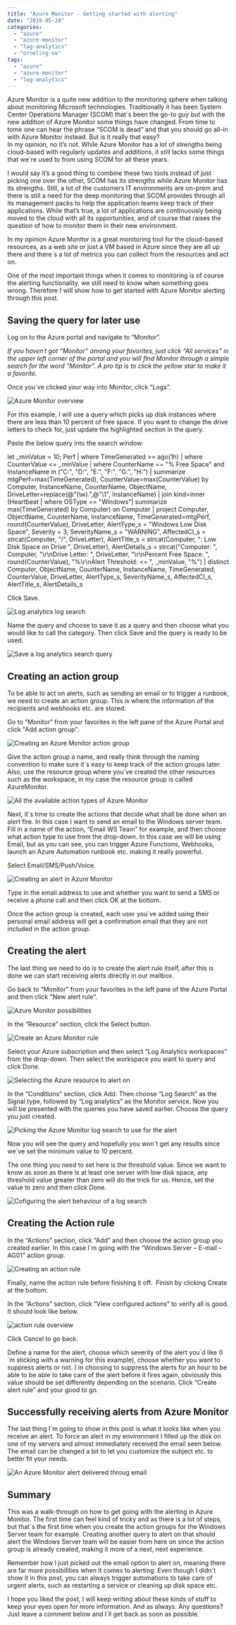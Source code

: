 ```yaml
---
title: "Azure Monitor - Getting started with alerting"
date: "2019-05-24"
categories: 
  - "azure"
  - "azure-monitor"
  - "log-analytics"
  - "orneling-se"
tags: 
  - "azure"
  - "azure-monitor"
  - "log-analytics"
---
```


Azure Monitor is a quite new addition to the monitoring sphere when talking about monitoring Microsoft technologies. Traditionally it has been System Center Operations Manager (SCOM) that´s been the go-to guy but with the new addition of Azure Monitor some things have changed. From time to tome one can hear the phrase “SCOM is dead” and that you should go all-in with Azure Monitor instead. But is it really that easy?  
In my opinion, no it’s not. While Azure Monitor has a lot of strengths being cloud-based with regularly updates and additions, it still lacks some things that we´re used to from using SCOM for all these years.

I would say it’s a good thing to combine these two tools instead of just picking one over the other, SCOM has its strengths while Azure Monitor has its strengths. Still, a lot of the customers IT environments are on-prem and there is still a need for the deep monitoring that SCOM provides through all its management packs to help the application teams keep track of their applications. While that’s true, a lot of applications are continuously being moved to the cloud with all its opportunities, and of course that raises the question of how to monitor them in their new environment.

In my opinion Azure Monitor is a great monitoring tool for the cloud-based resources, as a web site or just a VM based in Azure since they are all up there and there´s a lot of metrics you can collect from the resources and act on.

One of the most important things when it comes to monitoring is of course the alerting functionality, we still need to know when something goes wrong. Therefore I will show how to get started with Azure Monitor alerting through this post.

## Saving the query for later use

Log on to the Azure portal and navigate to “Monitor”.

_If you haven´t got “Monitor” among your favorites, just click “All services” in the upper left corner of the portal and you will find Monitor through a simple search for the word “Monitor”. A pro tip is to click the yellow star to make it a favorite._

Once you´ve clicked your way into Monitor, click “Logs”.

![Azure Monitor overview](images/1-3.jpg)

For this example, I will use a query which picks up disk instances where there are less than 10 percent of free space. If you want to change the drive letters to check for, just update the highlighted section in the query.

Paste the below query into the search window:

let \_minValue = 10; Perf | where TimeGenerated >= ago(1h) | where CounterValue <= \_minValue | where CounterName == "% Free Space" and InstanceName in ("C:", "D:", "E:", "F:", "G:", "H:")  | summarize mtgPerf=max(TimeGenerated), CounterValue=max(CounterValue) by Computer, InstanceName, CounterName, ObjectName, DriveLetter=replace(@"(\\w).",@"\\1", InstanceName) | join kind=inner (Heartbeat | where OSType == "Windows"| summarize max(TimeGenerated) by Computer) on Computer  | project Computer, ObjectName, CounterName, InstanceName, TimeGenerated=mtgPerf, round(CounterValue), DriveLetter, AlertType\_s = "Windows Low Disk Space", Severity = 3, SeverityName\_s = "WARNING", AffectedCI\_s = strcat(Computer, "/", DriveLetter), AlertTitle\_s = strcat(Computer, ": Low Disk Space on Drive ", DriveLetter), AlertDetails\_s = strcat("Computer: ", Computer, "\\r\\nDrive Letter: ", DriveLetter, "\\r\\nPercent Free Space: ", round(CounterValue), "%\\r\\nAlert Threshold: <= ", \_minValue, "%")
| distinct Computer, ObjectName, CounterName, InstanceName, TimeGenerated, CounterValue, DriveLetter, AlertType\_s, SeverityName\_s, AffectedCI\_s, AlertTitle\_s, AlertDetails\_s

Click Save.

![Log analytics log search](images/2-1.jpg)

Name the query and choose to save it as a query and then choose what you would like to call the category. Then click Save and the query is ready to be used.

![Save a log analytics search query](images/3.jpg)

## Creating an action group

To be able to act on alerts, such as sending an email or to trigger a runbook, we need to create an action group. This is where the information of the recipients and webhooks etc. are stored.

Go to “Monitor” from your favorites in the left pane of the Azure Portal and click "Add action group".

![Creating an Azure Monitor action group](images/4.jpg)

Give the action group a name, and really think through the naming convention to make sure it´s easy to keep track of the action groups later. Also, use the resource group where you´ve created the other resources such as the workspace, in my case the resource group is called AzureMonitor.

![All the available action types of Azure Monitor](images/5.jpg)

Next, it´s time to create the actions that decide what shall be done when an alert fire. In this case I want to send an email to the Windows server team. Fill in a name of the action, “Email WS Team” for example, and then choose what action type to use from the drop-down. In this case we will be using Email, but as you can see, you can trigger Azure Functions, Webhooks, launch an Azure Automation runbook etc. making it really powerful.

Select Email/SMS/Push/Voice.

![Creating an alert in Azure Monitor ](images/6.jpg)

Type in the email address to use and whether you want to send a SMS or receive a phone call and then click OK at the bottom.

Once the action group is created, each user you´ve added using their personal email address will get a confirmation email that they are not included in the action group.

## Creating the alert

The last thing we need to do is to create the alert rule itself, after this is done we can start receiving alerts directly in our mailbox.

Go back to “Monitor” from your favorites in the left pane of the Azure Portal and then click "New alert rule".

![Azure Monitor possibilities](images/7.jpg)

In the “Resource” section, click the Select button.

![Create an Azure Monitor rule](images/8.jpg)

Select your Azure subscription and then select “Log Analytics workspaces” from the drop-down. Then select the workspace you want to query and click Done.

![Selecting the Azure resource to alert on](images/9.jpg)

In the “Conditions” section, click Add. Then choose “Log Search” as the Signal type, followed by “Log analytics” as the Monitor service. Now you will be presented with the queries you have saved earlier. Choose the query you just created.

![Picking the Azure Monitor log search to use for the alert](images/10.jpg)

Now you will see the query and hopefully you won´t get any results since we´ve set the minimum value to 10 percent.

The one thing you need to set here is the threshold value. Since we want to know as soon as there is at least one server with low disk space, any threshold value greater than zero will do the trick for us. Hence, set the value to zero and then click Done.

![Cofiguring the alert behaviour of a log search](images/11.jpg)

## Creating the Action rule

In the “Actions” section, click “Add” and then choose the action group you created earlier. In this case I´m going with the “Windows Server – E-mail – AG01” action group.

![Creating an action rule](images/12.jpg)

Finally, name the action rule before finishing it off.  Finish by clicking Create at the bottom.

In the “Actions” section, click “View configured actions” to verify all is good. It should look like below.

![action rule overview](images/13.jpg)

Click Cancel to go back.

Define a name for the alert, choose which severity of the alert you´d like (I´m sticking with a warning for this example), choose whether you want to suppress alerts or not. I´m choosing to suppress the alerts for an hour to be able to be able to take care of the alert before it fires again, obviously this value should be set differently depending on the scenario. Click “Create alert rule” and your good to go.

## Successfully receiving alerts from Azure Monitor

The last thing I´m going to show in this post is what it looks like when you receive an alert. To force an alert in my environment I filled up the disk on one of my servers and almost immediately received the email seen below. The email can be changed a bit to let you customize the subject etc. to better fit your needs.

![An Azure Monitor alert delivered throug email](images/14.jpg)

## Summary

This was a walk-through on how to get going with the alerting in Azure Monitor. The first time can feel kind of tricky and as there is a lot of steps, but that´s the first time when you create the action groups for the Windows Server team for example. Creating another query to alert on that should alert the Windows Server team will be easier from here on since the action group is already created, making it more of a next, next experience.

Remember how I just picked out the email option to alert on, meaning there are far more possibilities when it comes to alerting. Even though I didn´t show it in this post, you can always trigger automations to take care of urgent alerts, such as restarting a service or cleaning up disk space etc.

I hope you liked the post, I will keep writing about these kinds of stuff to keep your eyes open for more information. And as always. Any questions? Just leave a comment below and I´ll get back as soon as possible.
